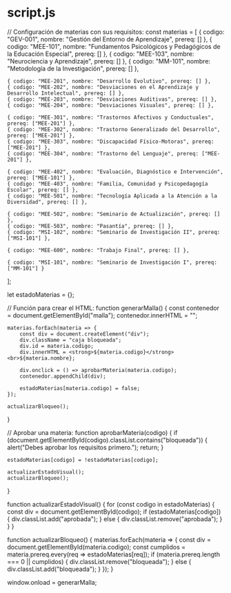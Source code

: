 # script.js
// Configuración de materias con sus requisitos:
const materias = [
    { codigo: "GEV-001", nombre: "Gestión del Entorno de Aprendizaje", prereq: [] },
    { codigo: "MEE-101", nombre: "Fundamentos Psicológicos y Pedagógicos de la Educación Especial", prereq: [] },
    { codigo: "MEE-103", nombre: "Neurociencia y Aprendizaje", prereq: [] },
    { codigo: "MM-101", nombre: "Metodología de la Investigación", prereq: [] },

    { codigo: "MEE-201", nombre: "Desarrollo Evolutivo", prereq: [] },
    { codigo: "MEE-202", nombre: "Desviaciones en el Aprendizaje y Desarrollo Intelectual", prereq: [] },
    { codigo: "MEE-203", nombre: "Desviaciones Auditivas", prereq: [] },
    { codigo: "MEE-204", nombre: "Desviaciones Visuales", prereq: [] },

    { codigo: "MEE-301", nombre: "Trastornos Afectivos y Conductuales", prereq: ["MEE-201"] },
    { codigo: "MEE-302", nombre: "Trastorno Generalizado del Desarrollo", prereq: ["MEE-201"] },
    { codigo: "MEE-303", nombre: "Discapacidad Físico-Motoras", prereq: ["MEE-201"] },
    { codigo: "MEE-304", nombre: "Trastorno del Lenguaje", prereq: ["MEE-201"] },

    { codigo: "MEE-402", nombre: "Evaluación, Diagnóstico e Intervención", prereq: ["MEE-101"] },
    { codigo: "MEE-403", nombre: "Familia, Comunidad y Psicopedagogía Escolar", prereq: [] },
    { codigo: "MEE-501", nombre: "Tecnología Aplicada a la Atención a la Diversidad", prereq: [] },

    { codigo: "MEE-502", nombre: "Seminario de Actualización", prereq: [] },
    { codigo: "MEE-503", nombre: "Pasantía", prereq: [] },
    { codigo: "MSI-102", nombre: "Seminario de Investigación II", prereq: ["MSI-101"] },

    { codigo: "MEE-600", nombre: "Trabajo Final", prereq: [] },

    { codigo: "MSI-101", nombre: "Seminario de Investigación I", prereq: ["MM-101"] }
];

let estadoMaterias = {};

// Función para crear el HTML:
function generarMalla() {
    const contenedor = document.getElementById("malla");
    contenedor.innerHTML = "";

    materias.forEach(materia => {
        const div = document.createElement("div");
        div.className = "caja bloqueada";
        div.id = materia.codigo;
        div.innerHTML = <strong>${materia.codigo}</strong><br>${materia.nombre};

        div.onclick = () => aprobarMateria(materia.codigo);
        contenedor.appendChild(div);

        estadoMaterias[materia.codigo] = false;
    });

    actualizarBloqueo();
}

// Aprobar una materia:
function aprobarMateria(codigo) {
    if (document.getElementById(codigo).classList.contains("bloqueada")) {
        alert("Debes aprobar los requisitos primero.");
        return;
    }

    estadoMaterias[codigo] = !estadoMaterias[codigo];

    actualizarEstadoVisual();
    actualizarBloqueo();
}

function actualizarEstadoVisual() {
    for (const codigo in estadoMaterias) {
        const div = document.getElementById(codigo);
        if (estadoMaterias[codigo]) {
            div.classList.add("aprobada");
        } else {
            div.classList.remove("aprobada");
        }
    }
}

function actualizarBloqueo() {
    materias.forEach(materia => {
        const div = document.getElementById(materia.codigo);
        const cumplidos = materia.prereq.every(req => estadoMaterias[req]);
        if (materia.prereq.length === 0 || cumplidos) {
            div.classList.remove("bloqueada");
        } else {
            div.classList.add("bloqueada");
        }
    });
}

window.onload = generarMalla;
